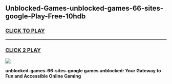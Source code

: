 
## Unblocked-Games-unblocked-games-66-sites-google-Play-Free-10hdb
<h3>
<a href="https://premium76.site?title=unblocked-games-66-sites-google&ref=23A">CLICK TO PLAY</a></h3>
<hr>

<h3>
<a href="https://premium76.site?title=unblocked-games-66-sites-google&ref=23A">CLICK 2 PLAY</a>
  
</h3>

<a href="https://premium76.site?title=unblocked-games-66-sites-google&ref=23A"><img src="https://clearcache.store/games.png"></a>


**unblocked-games-66-sites-google games unblocked: Your Gateway to Fun and Accessible Online Gaming**

